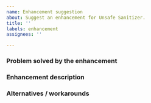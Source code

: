 ```yaml
---
name: Enhancement suggestion
about: Suggest an enhancement for Unsafe Sanitizer.
title: ''
labels: enhancement
assignees: ''

---
```


### Problem solved by the enhancement
<!-- Describe which problem the suggested enhancement solves -->


### Enhancement description
<!-- Describe the suggested enhancement -->


### Alternatives / workarounds
<!-- Describe alternatives or workarounds in case you are aware of any -->
